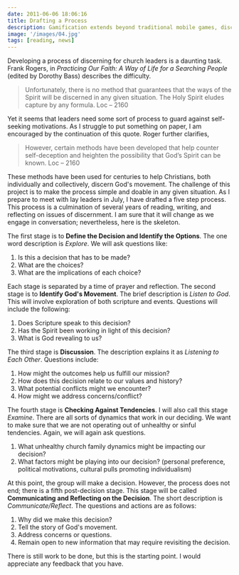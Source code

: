 ```yaml
---
date: 2011-06-06 18:06:16
title: Drafting a Process
description: Gamification extends beyond traditional mobile games, discovering innovative strategies to incorporate game-like elements into non-gaming apps for enhanced
image: '/images/04.jpg'
tags: [reading, news]
---
```


Developing a process of discerning for church leaders is a daunting task. Frank Rogers, in *Practicing Our Faith: A Way of Life for a Searching People* (edited by Dorothy Bass) describes the difficulty.

>Unfortunately, there is no method that guarantees that the ways of the Spirit will be discerned in any given situation. The Holy Spirit eludes capture by any formula. Loc – 2160

Yet it seems that leaders need some sort of process to guard against self-seeking motivations. As I struggle to put something on paper, I am encouraged by the continuation of this quote.  Roger further clarifies,

>However, certain methods have been developed that help counter self-deception and heighten the possibility that God’s Spirit can be known. Loc – 2160

These methods have been used for centuries to help Christians, both individually and collectively, discern God's movement. The challenge of this project is to make the process simple and doable in any given situation. As I prepare to meet with lay leaders in July, I have drafted a five step process. This process is a culmination of several years of reading, writing, and reflecting on issues of discernment.  I am sure that it will change as we engage in conversation; nevertheless, here is the skeleton.

The first stage is to **Define the Decision and Identify the Options**.  The one word description is *Explore*. We will ask questions like:

1. Is this a decision that has to be made?
2. What are the choices?
3. What are the implications of each choice?

Each stage is separated by a time of prayer and reflection. The second stage is to **Identify God's Movement**. The brief description is *Listen to God*. This will involve exploration of both scripture and events. Questions will include the following:

1. Does Scripture speak to this decision?
2. Has the Spirit been working in light of this decision?
3. What is God revealing to us?

The third stage is **Discussion**. The description explains it as *Listening to Each Other*. Questions include:

1. How might the outcomes help us fulfill our mission?
2. How does this decision relate to our values and history? 
3. What potential conflicts might we encounter?
4. How might we address concerns/conflict?

The fourth stage is **Checking Against Tendencies**. I will also call this stage *Examine*. There are all sorts of dynamics that work in our deciding. We want to make sure that we are not operating out of unhealthy or sinful tendencies. Again, we will again ask questions.

1. What unhealthy church family dynamics might be impacting our decision?
2. What factors might be playing into our decision? (personal preference, political motivations, cultural pulls promoting individualism)

At this point, the group will make a decision. However, the process does not end; there is a fifth post-decision stage. This stage will be called **Communicating and Reflecting on the Decision**. The short description is *Communicate/Reflect*. The questions and actions are as follows:

1. Why did we make this decision?
2. Tell the story of God's movement.
3. Address concerns or questions.
4. Remain open to new information that may require revisiting the decision.

There is still work to be done, but this is the starting point. I would appreciate any feedback that you have.
